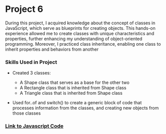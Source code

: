 # Project 6

During this project, I acquired knowledge about the concept of classes in JavaScript, which serve as blueprints for creating objects. This hands-on experience allowed me to create classes with unique characteristics and properties, further enhancing my understanding of object-oriented programming. Moreover, I practiced class inheritance, enabling one class to inherit properties and behaviors from another

### Skills Used in Project
- Created 3 classes:
   - A Shape class that serves as a base for the other two
   - A Rectangle class that is inherited from Shape class
   - A Triangle class that is inherited from Shape class

- Used for..of and switch() to create a generic block of code that processes information from the classes,
and creating new objects from those classes


### [Link to Javascript Code](code/)
